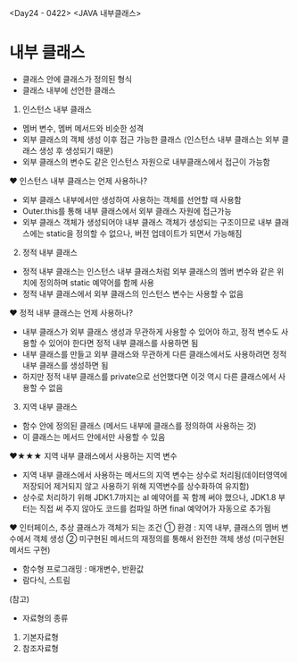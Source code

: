 <Day24 - 0422>
<JAVA 내부클래스>

# 내부 클래스

- 클래스 안에 클래스가 정의된 형식
- 클래스 내부에 선언한 클래스

1. 인스턴스 내부 클래스

- 멤버 변수, 멤버 메서드와 비슷한 성격
- 외부 클래스의 객체 생성 이후 접근 가능한 클래스 (인스턴스 내부 클래스는 외부 클래스 생성 후 생성되기 때문)
- 외부 클래스의 변수도 같은 인스턴스 자원으로 내부클래스에서 접근이 가능함

❤️ 인스턴스 내부 클래스는 언제 사용하나?

- 외부 클래스 내부에서만 생성하여 사용하는 객체를 선언할 때 사용함
- Outer.this를 통해 내부 클래스에서 외부 클래스 자원에 접근가능
- 외부 클래스 객체가 생성되어야 내부 클래스 객체가 생성되는 구조이므로 내부 클래스에는 static을 정의할 수 없으나, 버전 업데이트가 되면서 가능해짐

2. 정적 내부 클래스

- 정적 내부 클래스는 인스턴스 내부 클래스처럼 외부 클래스의 멤버 변수와 같은 위치에 정의하며 static 예약어를 함께 사용
- 정적 내부 클래스에서 외부 클래스의 인스턴스 변수는 사용할 수 없음

❤️ 정적 내부 클래스는 언제 사용하나?

- 내부 클래스가 외부 클래스 생성과 무관하게 사용할 수 있어야 하고, 정적 변수도 사용할 수 있어야 한다면 정적 내부 클래스를 사용하면 됨
- 내부 클래스를 만들고 외부 클래스와 무관하게 다른 클래스에서도 사용하려면 정적 내부 클래스를 생성하면 됨
- 하지만 정적 내부 클래스를 private으로 선언했다면 이것 역시 다른 클래스에서 사용할 수 없음

3. 지역 내부 클래스

- 함수 안에 정의된 클래스 (메서드 내부에 클래스를 정의하여 사용하는 것)
- 이 클래스는 메서드 안에서만 사용할 수 있음

❤️★★★ 지역 내부 클래스에서 사용하는 지역 변수

- 지역 내부 클래스에서 사용하는 메서드의 지역 변수는 상수로 처리됨(데이터영역에 저장되어 제거되지 않고 사용하기 위해 지역변수를 상수화하여 유지함)
- 상수로 처리하기 위해 JDK1.7까지는 al 예약어를 꼭 함께 써야 했으나, JDK1.8 부터는 직접 써 주지 않아도 코드를 컴파일 하면 final 예약어가 자동으로 추가됨

❤️ 인터페이스, 추상 클래스가 객체가 되는 조건
① 환경 : 지역 내부, 클래스의 멤버 변수에서 객체 생성
② 미구현된 메서드의 재정의를 통해서 완전한 객체 생성 (미구현된 메서드 구현)

- 함수형 프로그래밍 : 매개변수, 반환값
- 람다식, 스트림

(참고)

- 자료형의 종류

1. 기본자료형
2. 참조자료형
